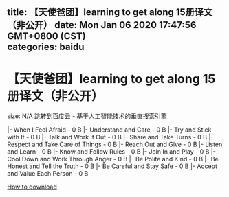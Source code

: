 
title: 【天使爸团】learning to get along 15册译文（非公开）
date: Mon Jan 06 2020 17:47:56 GMT+0800 (CST)    
categories: baidu
---

# 【天使爸团】learning to get along 15册译文（非公开）
size: N/A
 跳转到百度云 - 基于人工智能技术的垂直搜索引擎
 
|- When I Feel Afraid - 0 B
|- Understand and Care - 0 B
|- Try and Stick with It - 0 B
|- Talk and Work It Out - 0 B
|- Share and Take Turns - 0 B
|- Respect and Take Care of Things - 0 B
|- Reach Out and Give - 0 B
|- Listen and Learn - 0 B
|- Know and Follow Rules - 0 B
|- Join In and Play - 0 B
|- Cool Down and Work Through Anger - 0 B
|- Be Polite and Kind - 0 B
|- Be Honest and Tell the Truth - 0 B
|- Be Careful and Stay Safe - 0 B
|- Accept and Value Each Person - 0 B

[How to download](https://bpcam.bemobtrk.com/go/2ceec3aa-1ca2-46d6-b9ff-aaa5c184517c?jno=626)